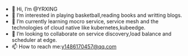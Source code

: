 - 👋 Hi, I’m @YRXING
- 👀 I’m interested in playing basketball,reading books and writting blogs.
- 🌱 I’m currently learning mocro service, service mesh and the technologies of cloud native like kubernetes,kubeedge.
- 💞️ I’m looking to collaborate on service discovery,load balance and scheduler at edge.
- 📫 How to reach me:y1486170457@qq.com

<!---
YRXING/YRXING is a ✨ special ✨ repository because its `README.md` (this file) appears on your GitHub profile.
You can click the Preview link to take a look at your changes.
--->
